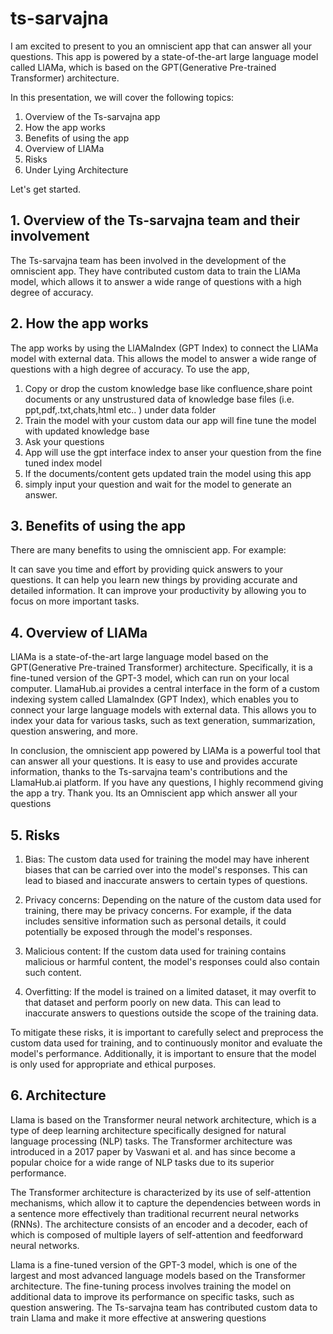 # ts-sarvajna

I am excited to present to you an omniscient app that can answer all your questions. This app is powered by a state-of-the-art large language model called LlAMa, which is based on the GPT(Generative Pre-trained Transformer) architecture.

In this presentation, we will cover the following topics:

1. Overview of the Ts-sarvajna app
2. How the app works
3. Benefits of using the app
4. Overview of LlAMa
5.  Risks
6.  Under Lying Architecture

Let's get started.

## 1. Overview of the Ts-sarvajna team and their involvement

The Ts-sarvajna team has been involved in the development of the omniscient app. They have contributed custom data to train the LlAMa model, which allows it to answer a wide range of questions with a high degree of accuracy.

## 2. How the app works

The app works by using the LlAMaIndex (GPT Index) to connect the LlAMa model with external data. This allows the model to answer a wide range of questions with a high degree of accuracy. To use the app, 
  
  1. Copy or drop the custom knowledge base like confluence,share point documents or  any unstrustured data of knowledge base files (i.e. ppt,pdf,.txt,chats,html etc.. ) under data folder
  2. Train the model with your custom data our app will fine tune the model with updated knowledge base 
  3.  Ask your  questions
  4. App will use the gpt interface index to anser your question from the fine tuned index model 
  5. If the documents/content  gets updated train the model using this app 
  6. simply input your question and wait for the model to generate an answer.

## 3. Benefits of using the app

There are many benefits to using the omniscient app. For example:

It can save you time and effort by providing quick answers to your questions.
It can help you learn new things by providing accurate and detailed information.
It can improve your productivity by allowing you to focus on more important tasks.

## 4. Overview of LlAMa 

LlAMa is a state-of-the-art large language model based on the GPT(Generative Pre-trained Transformer) architecture. Specifically, it is a fine-tuned version of the GPT-3 model, which can run on your local computer. LlamaHub.ai provides a central interface in the form of a custom indexing system called LlamaIndex (GPT Index), which enables you to connect your large language models with external data. This allows you to index your data for various tasks, such as text generation, summarization, question answering, and more.

In conclusion, the omniscient app powered by LlAMa is a powerful tool that can answer all your questions. It is easy to use and provides accurate information, thanks to the Ts-sarvajna team's contributions and the LlamaHub.ai platform. If you have any questions, I highly recommend giving the app a try. Thank you.
Its an Omniscient app which answer all your questions

## 5. Risks
  1. Bias: The custom data used for training the model may have inherent biases that can be carried over into the model's responses. This can lead to biased and inaccurate answers to certain types of questions.

  2. Privacy concerns: Depending on the nature of the custom data used for training, there may be privacy concerns. For example, if the data includes sensitive information such as personal details, it could potentially be exposed through the model's responses.

  3. Malicious content: If the custom data used for training contains malicious or harmful content, the model's responses could also contain such content.

  4. Overfitting: If the model is trained on a limited dataset, it may overfit to that dataset and perform poorly on new data. This can lead to inaccurate answers to questions outside the scope of the training data.

To mitigate these risks, it is important to carefully select and preprocess the custom data used for training, and to continuously monitor and evaluate the model's performance. Additionally, it is important to ensure that the model is only used for appropriate and ethical purposes.

## 6. Architecture
  Llama is based on the Transformer neural network architecture, which is a type of deep learning architecture specifically designed for natural language processing (NLP) tasks. The Transformer architecture was introduced in a 2017 paper by Vaswani et al. and has since become a popular choice for a wide range of NLP    tasks due to its superior performance.

   The Transformer architecture is characterized by its use of self-attention mechanisms, which allow it to capture the dependencies between words in a sentence more effectively than traditional recurrent neural networks (RNNs). The architecture consists of an encoder and a decoder, each of which is composed of multiple layers of self-attention and feedforward neural networks.

  Llama is a fine-tuned version of the GPT-3 model, which is one of the largest and most advanced language models based on the Transformer architecture. The fine-tuning process involves training the model on additional data to improve its performance on specific tasks, such as question answering. The Ts-sarvajna team has contributed custom data to train Llama and make it more effective at answering questions



 
